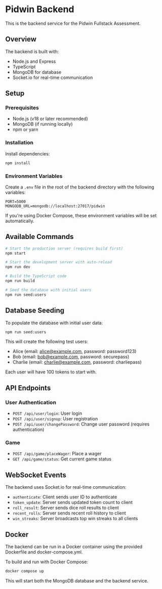 # Pidwin Backend

This is the backend service for the Pidwin Fullstack Assessment.

## Overview

The backend is built with:
- Node.js and Express
- TypeScript
- MongoDB for database
- Socket.io for real-time communication

## Setup

### Prerequisites

- Node.js (v18 or later recommended)
- MongoDB (if running locally)
- npm or yarn

### Installation

Install dependencies:

```bash
npm install
```

### Environment Variables

Create a `.env` file in the root of the backend directory with the following variables:

```
PORT=5000
MONGODB_URL=mongodb://localhost:27017/pidwin
```

If you're using Docker Compose, these environment variables will be set automatically.

## Available Commands

```bash
# Start the production server (requires build first)
npm start

# Start the development server with auto-reload
npm run dev

# Build the TypeScript code
npm run build

# Seed the database with initial users
npm run seed:users
```

## Database Seeding

To populate the database with initial user data:

```bash
npm run seed:users
```

This will create the following test users:
- Alice (email: alice@example.com, password: password123)
- Bob (email: bob@example.com, password: securepass)
- Charlie (email: charlie@example.com, password: charliepass)

Each user will have 100 tokens to start with.

## API Endpoints

### User Authentication

- `POST /api/user/login`: User login
- `POST /api/user/signup`: User registration
- `POST /api/user/changePassword`: Change user password (requires authentication)

### Game

- `POST /api/game/placeWager`: Place a wager
- `GET /api/game/status`: Get current game status

## WebSocket Events

The backend uses Socket.io for real-time communication:

- `authenticate`: Client sends user ID to authenticate
- `token_update`: Server sends updated token count to client
- `roll_result`: Server sends dice roll results to client
- `recent_rolls`: Server sends recent roll history to client
- `win_streaks`: Server broadcasts top win streaks to all clients

## Docker

The backend can be run in a Docker container using the provided Dockerfile and docker-compose.yml.

To build and run with Docker Compose:

```bash
docker compose up
```

This will start both the MongoDB database and the backend service.
